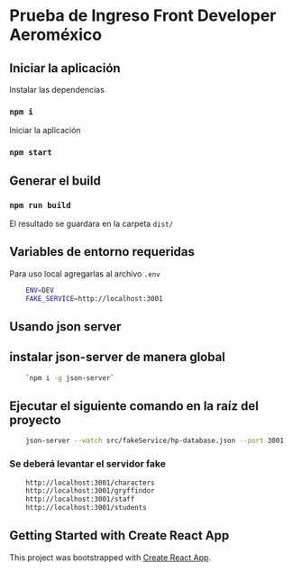 # Prueba de Ingreso Front Developer Aeroméxico

## Iniciar la aplicación

Instalar las dependencias

### `npm i`

Iniciar la aplicación

### `npm start`

## Generar el build

### `npm run build`

El resultado se guardara en la carpeta `dist/`

## Variables de entorno requeridas

Para uso local agregarlas al archivo
`.env`
```bash
    ENV=DEV
    FAKE_SERVICE=http://localhost:3001
```

## Usando json server

## instalar json-server de manera global

```bash
    `npm i -g json-server`
```

## Ejecutar el siguiente comando en la raíz del proyecto

```bash
    json-server --watch src/fakeService/hp-database.json --port 3001
```

### Se deberá levantar el servidor fake

```bash
    http://localhost:3001/characters
    http://localhost:3001/gryffindor
    http://localhost:3001/staff
    http://localhost:3001/students
```

## Getting Started with Create React App

This project was bootstrapped with [Create React App](https://github.com/facebook/create-react-app).
